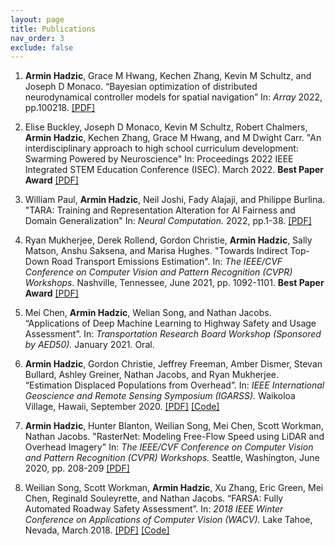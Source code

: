 ```yaml
---
layout: page
title: Publications
nav_order: 3
exclude: false
---
```


1. **Armin Hadzic**, Grace M Hwang, Kechen Zhang, Kevin M Schultz, and Joseph D Monaco. “Bayesian optimization of distributed neurodynamical controller models for spatial navigation” In: *Array* 2022, pp.100218. [[PDF]](https://www.sciencedirect.com/science/article/pii/S2590005622000601?via%3Dihub)

2. Elise Buckley, Joseph D Monaco, Kevin M Schultz, Robert Chalmers, **Armin Hadzic**, Kechen Zhang, Grace M Hwang, and M Dwight Carr. "An interdisciplinary approach to high school curriculum development: Swarming Powered by Neuroscience" In: Proceedings 2022 IEEE Integrated STEM Education Conference (ISEC). March 2022. **Best Paper Award** [[PDF]](https://arxiv.org/abs/2109.05545)

3. William Paul, **Armin Hadzic**, Neil Joshi, Fady Alajaji, and Philippe Burlina. "TARA: Training and Representation Alteration for AI Fairness and Domain Generalization" In: *Neural Computation.* 2022, pp.1-38. [[PDF]](https://direct.mit.edu/neco/article/34/3/716/109060/TARA-Training-and-Representation-Alteration-for-AI)

4. Ryan Mukherjee, Derek Rollend, Gordon Christie, **Armin Hadzic**, Sally Matson, Anshu Saksena, and Marisa Hughes. "Towards Indirect Top-Down Road Transport Emissions Estimation". In: *The IEEE/CVF Conference on Computer Vision and Pattern Recognition (CVPR) Workshops.* Nashville, Tennessee, June 2021, pp. 1092-1101. **Best Paper Award** [[PDF]](https://openaccess.thecvf.com/content/CVPR2021W/EarthVision/html/Mukherjee_Towards_Indirect_Top-Down_Road_Transport_Emissions_Estimation_CVPRW_2021_paper.html)

5. Mei Chen, **Armin Hadzic**, Welian Song, and Nathan Jacobs. “Applications of Deep Machine Learning to Highway Safety and Usage Assessment”. In: *Transportation Research Board Workshop (Sponsored by AED50).* January 2021. Oral.

6. **Armin Hadzic**, Gordon Christie, Jeffrey Freeman, Amber Dismer, Stevan Bullard, Ashley Greiner, Nathan Jacobs, and Ryan Mukherjee. “Estimation Displaced Populations from Overhead”. In: *IEEE International Geoscience and Remote Sensing Symposium (IGARSS).* Waikoloa Village, Hawaii, September 2020. [[PDF]](https://arxiv.org/abs/2006.14547) [[Code]](https://github.com/JHUAPL/EstimatingDisplacedPopulations)

7. **Armin Hadzic**, Hunter Blanton, Weilian Song, Mei Chen, Scott Workman, Nathan Jacobs. "RasterNet: Modeling Free-Flow Speed using LiDAR and Overhead Imagery" In: *The IEEE/CVF Conference on Computer Vision and Pattern Recognition (CVPR) Workshops.* Seattle, Washington, June 2020, pp. 208-209 [[PDF]](http://openaccess.thecvf.com/content_CVPRW_2020/html/w11/Hadzic_RasterNet_Modeling_Free-Flow_Speed_Using_LiDAR_and_Overhead_Imagery_CVPRW_2020_paper.html)

8. Weilian Song, Scott Workman, **Armin Hadzic**, Xu Zhang, Eric Green, Mei Chen, Reginald Souleyrette, and Nathan Jacobs. “FARSA: Fully Automated Roadway Safety Assessment”. In: *2018 IEEE Winter Conference on Applications of Computer Vision (WACV).* Lake Tahoe, Nevada, March 2018. [[PDF]](https://arxiv.org/abs/1901.06013) [[Code]](https://github.com/arminHadzic/Panorama_Valhalla)
